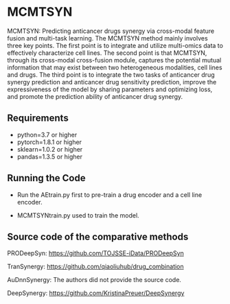 # MCMTSYN
MCMTSYN: Predicting anticancer drugs synergy via cross-modal feature fusion and multi-task learning.
The MCMTSYN method mainly involves three key points. The first point is to integrate and utilize multi-omics data to effectively characterize cell lines. The second point is that MCMTSYN, through its cross-modal cross-fusion module, captures the potential mutual information that may exist between two heterogeneous modalities, cell lines and drugs. The third point is to integrate the two tasks of anticancer drug synergy prediction and anticancer drug sensitivity prediction, improve the expressiveness of the model by sharing parameters and optimizing loss, and promote the prediction ability of anticancer drug synergy.

## Requirements

* python=3.7 or higher 
*  pytorch=1.8.1 or higher
*  sklearn=1.0.2 or higher
*  pandas=1.3.5 or higher

## Running the Code

* Run the AEtrain.py first to pre-train a drug encoder and a cell line encoder.

* MCMTSYNtrain.py used to train the model.

## Source code of the comparative methods

PRODeepSyn: https://github.com/TOJSSE-iData/PRODeepSyn

TranSynergy: https://github.com/qiaoliuhub/drug_combination

AuDnnSynergy: The authors did not provide the source code.

DeepSynergy: https://github.com/KristinaPreuer/DeepSynergy
